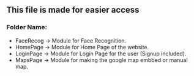 ## This file is made for easier access

### Folder Name:  

- FaceRecog -> Module for Face Recognition.
- HomePage -> Module for Home Page of the website.
- LoginPage -> Module for Login Page for the user (Signup included).
- MapsPage -> Module for making the google map embbed or manual map.